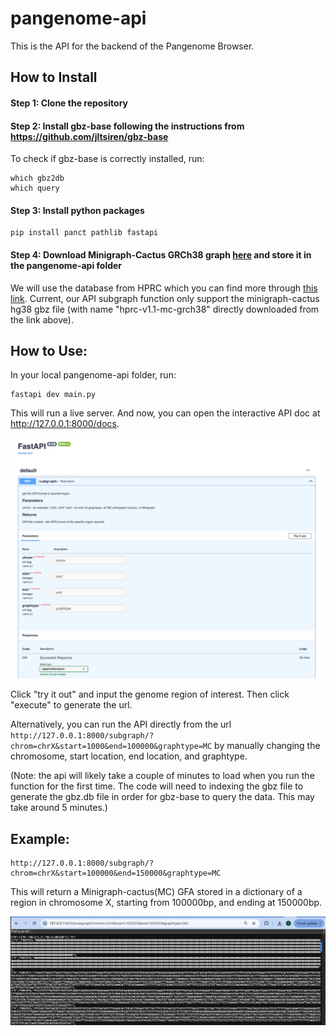 # pangenome-api

This is the API for the backend of the Pangenome Browser.

## How to Install

#### Step 1: Clone the repository

#### Step 2: Install gbz-base following the instructions from https://github.com/jltsiren/gbz-base

To check if gbz-base is correctly installed, run:

```
which gbz2db
which query
```

#### Step 3: Install python packages

```
pip install panct pathlib fastapi 
```

#### Step 4: Download Minigraph-Cactus GRCh38 graph [here](https://s3-us-west-2.amazonaws.com/human-pangenomics/pangenomes/freeze/freeze1/minigraph-cactus/hprc-v1.1-mc-grch38/hprc-v1.1-mc-grch38.gbz) and store it in the pangenome-api folder

We will use the database from HPRC which you can find more through [this link](https://github.com/human-pangenomics/hpp_pangenome_resources?tab=readme-ov-file#minigraph-cactus). Current, our API subgraph function only support the minigraph-cactus hg38 gbz file (with name "hprc-v1.1-mc-grch38" directly downloaded from the link above).

## How to Use:
In your local pangenome-api folder, run:
```
fastapi dev main.py
```
This will run a live server. And now, you can open the interactive API doc at http://127.0.0.1:8000/docs.

![fastapi_doc](/image/fastapi_doc.png)

Click "try it out" and input the genome region of interest. Then click "execute" to generate the url.

Alternatively, you can run the API directly from the url ` http://127.0.0.1:8000/subgraph/?chrom=chrX&start=1000&end=100000&graphtype=MC ` by manually changing the chromosome, start location, end location, and graphtype.

(Note: the api will likely take a couple of minutes to load when you run the function for the first time. The code will need to indexing the gbz file to generate the gbz.db file in order for gbz-base to query the data. This may take around 5 minutes.)

## Example:

```
http://127.0.0.1:8000/subgraph/?chrom=chrX&start=100000&end=150000&graphtype=MC
```
This will return a Minigraph-cactus(MC) GFA stored in a dictionary of a region in chromosome X, starting from 100000bp, and ending at 150000bp.

![example](/image/example.png)
